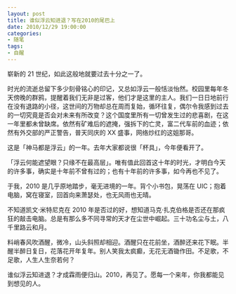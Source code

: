 ```yaml
---
layout: post
title: 谁似浮云知进退？写在2010的尾巴上
date: 2010/12/29 19:00:00
categories:
- 随笔
tags:
- 自醒
---
```


崭新的 21 世纪，如此这般地就要过去十分之一了。

时光的流逝总留下多少刻骨铭心的印记，又总如浮云一般恬淡怡然。校园里每年冬天傍晚的群鸦，提醒着我们无非是过客，他们才是这里的主人。我们一日日地前行在没有退路的小径，这世间的万物却总在周而复始，循环往复，偶尔令我感到过去的一切究竟是否会对未来有所改变？这个国度里所有一切曾发生过的悲喜剧，在这一年里都未曾缺席。依然有矿难后的遮掩，强拆下的亡灵，富二代车前的血迹；依然有外交部的严正警告，普天同庆的 XX 盛事，网络炒红的这姐那哥。

这是「神马都是浮云」的一年。去年大家都说很「杯具」，今年便看开了。

「浮云何能遮望眼？只缘不在最高层」。唯有值此回首这十年的时光，才明白今天的许多事，确实是十年前不曾有过的；也有十年前的许多事，如今再也不见了。

于我，2010 是几乎原地踏步，毫无进境的一年。背个小书包，晃荡在 UIC；抱着电脑，窝在寝室，回首向来萧瑟处，也无风雨也无晴。

不知道凯文·米特尼克在 2010 年是否过的好，想知道马克·扎克伯格是否还在那疯狂的敲击电脑。总是有那么多不同寻常的天才在尘世中崛起。三十功名尘与土，八千里路云和月。

料峭春风吹酒醒，微冷，山头斜照却相迎。酒醒只在花前坐，酒醉还来花下眠。半醒半醉日复日，花落花开年复年。别人笑我太疯癫，无花无酒锄作田。不足歌，不足歌，人生人生奈若何？

谁似浮云知进退？才成霖雨便归山。2010，再见了。愿每一个来年，你我都能见到想见的人。
